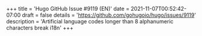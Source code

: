 +++
title = 'Hugo GitHub Issue #9119 (EN)'
date = 2021-11-07T00:52:42-07:00
draft = false
details = 'https://github.com/gohugoio/hugo/issues/9119'
description = 'Artificial language codes longer than 8 alphanumeric characters break i18n'
+++
